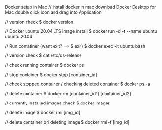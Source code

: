 Docker setup in Mac
// install docker in mac
download Docker Desktop for Mac
double click icon and drag into Application

// version check
$ docker version

// Docker ubuntu 20.04 LTS image install
$ docker run  -d -t --name ubuntu ubuntu:20.04

// Run contatiner (want exit? —> $ exit)
$ docker exec -it ubuntu bash

// version check 
$ cat /etc/os-release

// check running container
$ docker ps

// stop container
$ docker stop [container_id]

// check stopped container / checking deleted container
$ docker ps -a

// delete container
$ docker rm [container_id1] [container_id2]

// currently installed images check
$ docker images

// delete image
$ docker rmi [img_id]

// delete container b4 deleting image
$ docker rmi -f [img_id]

